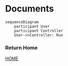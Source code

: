 # Documents

```mermaid
sequenceDiagram
    participant User
    participant Controller
    User->>Controller: Run
```

### Return Home

[HOME](../README.md)
